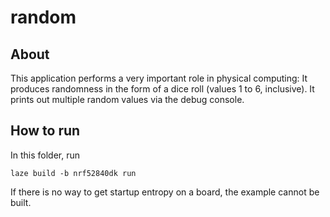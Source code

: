 # random

## About

This application performs a very important role in physical computing:
It produces randomness in the form of a dice roll (values 1 to 6, inclusive).
It prints out multiple random values via the debug console.

## How to run

In this folder, run

    laze build -b nrf52840dk run

If there is no way to get startup entropy on a board, the example cannot be built.
